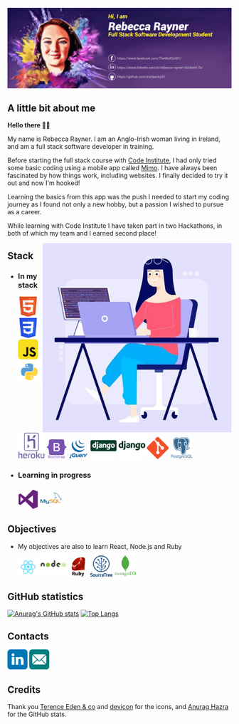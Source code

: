 ![banner](images/banner.png)

## A little bit about me 

**Hello there :wave::grinning:**

My name is Rebecca Rayner. I am an Anglo-Irish woman living in Ireland, and am a full stack software developer in training. 

Before starting the full stack course with [Code Institute](https://codeinstitute.net/), I had only tried some basic coding using a mobile app called [Mimo](https://getmimo.com/). I have always been fascinated by how things work, including websites. I finally decided to try it out and now I'm hooked!

Learning the basics from this app was the push I needed to start my coding journey as I found not only a new hobby, but a passion I wished to pursue as a career. 

While learning with Code Institute I have taken part in two Hackathons, in both of which my team and I earned second place! 

<img align="right" alt="Female coder working at desk cartoon" src="images/female-coder-tiny.png" width="425" height="425" />

## Stack 

- ### **In my stack**
   <img height="45" width="45" src="https://github.com/edent/SuperTinyIcons/blob/master/images/svg/html5.svg" />  <img height="45" width="45" src="https://github.com/edent/SuperTinyIcons/blob/master/images/svg/css3.svg" />  <img height="45" width="45" src="https://github.com/edent/SuperTinyIcons/blob/master/images/svg/javascript.svg" />  <img height="50" width="50" src="https://github.com/edent/SuperTinyIcons/blob/master/images/svg/python.svg" />  <img height="60" width="60" src="https://github.com/devicons/devicon/blob/master/icons/heroku/heroku-original-wordmark.svg" />  <img height="45" width="45" src="https://github.com/devicons/devicon/blob/master/icons/bootstrap/bootstrap-plain-wordmark.svg" />  <img height="45" width="45" src="https://github.com/devicons/devicon/blob/master/icons/jquery/jquery-plain-wordmark.svg" />  <img height="60" width="60" src="https://github.com/devicons/devicon/blob/master/icons/django/django-original.svg" />  <img height="60" width="60" src="https://github.com/devicons/devicon/blob/master/icons/django/django-plain-wordmark.svg" /> <img height="50" width="50" src="https://github.com/devicons/devicon/blob/master/icons/git/git-original.svg" />  <img height="50" width="50" src="https://github.com/devicons/devicon/blob/master/icons/postgresql/postgresql-plain-wordmark.svg" />  


- ### **Learning in progress**         
   <img height="45" width="45" src="https://github.com/devicons/devicon/blob/master/icons/visualstudio/visualstudio-plain.svg" />  <img height="50" width="50" src="https://github.com/devicons/devicon/blob/master/icons/mysql/mysql-original-wordmark.svg" />  


## Objectives
- My objectives are also to learn React, Node.js and Ruby       
   <img height="45" width="45" src="https://github.com/edent/SuperTinyIcons/blob/master/images/svg/react.svg" />  <img height="60" width="60" src="https://github.com/devicons/devicon/blob/master/icons/nodejs/nodejs-original-wordmark.svg" /> <img height="45" width="45" src="https://github.com/devicons/devicon/blob/master/icons/ruby/ruby-original-wordmark.svg" /> <img height="50" width="50" src="https://github.com/devicons/devicon/blob/master/icons/sourcetree/sourcetree-original-wordmark.svg" />  <img height="50" width="50" src="https://github.com/devicons/devicon/blob/master/icons/mongodb/mongodb-plain-wordmark.svg" />  


## GitHub statistics

<!-- ![Anurag's GitHub stats](https://github-readme-stats.vercel.app/api?username=lemocla&show_icons=true&theme=tokyonight&hide=prs) [![Top Langs](https://github-readme-stats.vercel.app/api/top-langs/?username=lemocla&layout=compact&theme=tokyonight)](https://github.com/anuraghazra/github-readme-stats) -->

[![Anurag's GitHub stats](https://github-readme-stats.vercel.app/api?username=Irishbecky91&show_icons=true&theme=tokyonight&hide=prs)](https://github.com/anuraghazra/github-readme-stats) [![Top Langs](https://github-readme-stats.vercel.app/api/top-langs/?username=Irishbecky91&layout=compact&theme=tokyonight)](https://github.com/anuraghazra/github-readme-stats)

## Contacts

<div>
<a href="https://www.linkedin.com/in/rebecca-rayner-66044417b/"><img height="45" width="45" src="https://github.com/edent/SuperTinyIcons/blob/master/images/svg/linkedin.svg" /></a> <a href="mailto:rebeccacains1991@hotmail.com"><img height="45" width="45" src="https://github.com/edent/SuperTinyIcons/blob/master/images/svg/email.svg" /></a>
 </div>

## Credits

Thank you [Terence Eden & co](https://github.com/edent/SuperTinyIcons) and [devicon](https://github.com/devicons) for the icons, and [Anurag Hazra](https://github.com/anuraghazra/github-readme-stats) for the GitHub stats.
